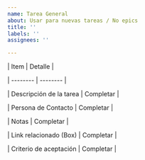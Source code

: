 ```yaml
---
name: Tarea General
about: Usar para nuevas tareas / No epics
title: ''
labels: ''
assignees: ''

---
```


| Item | Detalle |

| -------- | -------- |

| Descripción de la tarea   | Completar   |

| Persona de Contacto  | Completar  |

| Notas | Completar   |

| Link relacionado (Box) | Completar   |

| Criterio de aceptación | Completar   |
